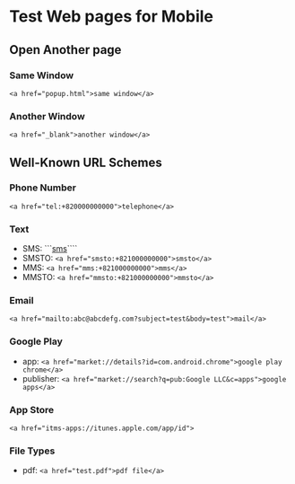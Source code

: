 # Test Web pages for Mobile

## Open Another page
### Same Window
```<a href="popup.html">same window</a>```
### Another Window
```<a href="_blank">another window</a>```

## Well-Known URL Schemes
### Phone Number
```<a href="tel:+820000000000">telephone</a>```
### Text
- SMS: ```<a href="sms:+821000000000?body=hello">sms</a>````
- SMSTO: ```<a href="smsto:+821000000000">smsto</a>```
- MMS: ```<a href="mms:+821000000000">mms</a>```
- MMSTO: ```<a href="mmsto:+821000000000">mmsto</a>```

### Email
```<a href="mailto:abc@abcdefg.com?subject=test&body=test">mail</a>```

### Google Play
- app: ```<a href="market://details?id=com.android.chrome">google play chrome</a>```
- publisher: ```<a href="market://search?q=pub:Google LLC&c=apps">google apps</a>```

### App Store
```<a href="itms-apps://itunes.apple.com/app/id">```

### File Types
- pdf: ```<a href="test.pdf">pdf file</a>```
